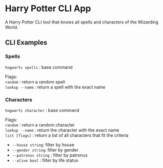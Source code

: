 # Harry Potter CLI App  

A Harry Potter CLI tool that knows all spells and characters of the Wizarding World. 


## CLI Examples 

### Spells
`hogwarts spells` : base command  

Flags:   
`random` : return a random spell   
`lookup --name` : return a spell with the exact name

### Characters 
`hogwarts character` : base command

Flags:  
`random` : return a random character   
`lookup --name` : return the character with the exact name  
`list [flags]` : return a list of all characters that fit the criteria 

- `--house string`: filter by house
- `--gender string`: filter by gender
- `--patronus string` : filter by patronus
- `--alive bool` : filter by life status
